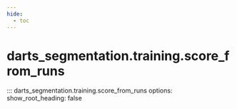 ```yaml
---
hide:
  - toc
---
```

# <code class='doc-symbol doc-symbol-nav doc-symbol-function'></code>darts_segmentation.training.score_from_runs

::: darts_segmentation.training.score_from_runs
    options:
      show_root_heading: false
